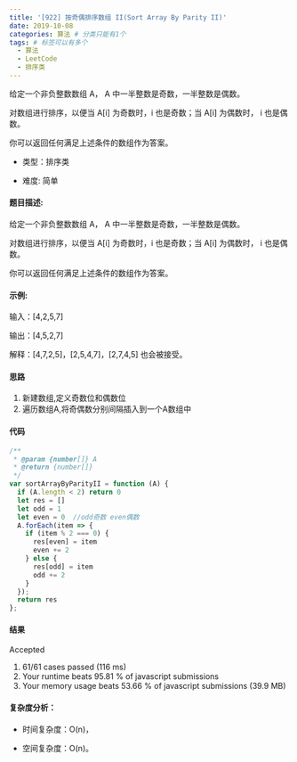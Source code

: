 ```yaml
---
title: '[922] 按奇偶排序数组 II(Sort Array By Parity II)'
date: 2019-10-08
categories: 算法 # 分类只能有1个
tags: # 标签可以有多个
  - 算法
  - LeetCode
  - 排序类
---
```


给定一个非负整数数组 A， A 中一半整数是奇数，一半整数是偶数。

对数组进行排序，以便当 A[i] 为奇数时，i 也是奇数；当 A[i] 为偶数时， i 也是偶数。

你可以返回任何满足上述条件的数组作为答案。

<!-- more -->


- 类型：排序类

- 难度: 简单

#### 题目描述:

给定一个非负整数数组 A， A 中一半整数是奇数，一半整数是偶数。

对数组进行排序，以便当 A[i] 为奇数时，i 也是奇数；当 A[i] 为偶数时， i 也是偶数。

你可以返回任何满足上述条件的数组作为答案。



#### 示例:


输入：[4,2,5,7]

输出：[4,5,2,7]

解释：[4,7,2,5]，[2,5,4,7]，[2,7,4,5] 也会被接受。


#### 思路

1. 新建数组,定义奇数位和偶数位
1. 遍历数组A,将奇偶数分别间隔插入到一个A数组中

#### 代码

```javascript
/**
 * @param {number[]} A
 * @return {number[]}
 */
var sortArrayByParityII = function (A) {
  if (A.length < 2) return 0
  let res = []
  let odd = 1
  let even = 0  //odd奇数 even偶数
  A.forEach(item => {
    if (item % 2 === 0) {
      res[even] = item
      even += 2
    } else {
      res[odd] = item
      odd += 2
    }
  });
  return res
};
```

#### 结果

Accepted
1. 61/61 cases passed (116 ms)
1. Your runtime beats 95.81 % of javascript submissions
1. Your memory usage beats 53.66 % of javascript submissions (39.9 MB)

#### 复杂度分析：

- 时间复杂度：O(n)，

- 空间复杂度：O(n)。


